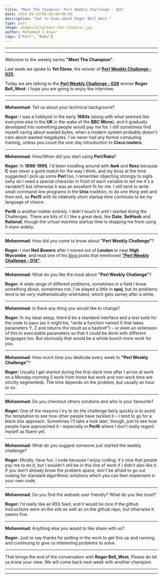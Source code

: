 ```yaml
---
title: "Meet The Champion: Perl Weekly Challenge - 026"
date: 2019-09-23T00:00:00+00:00
description: "Get to know about Roger Bell_West."
type: post
image: images/blog/meet-the-champion.jpg
author: Mohammad S Anwar
tags: ["Perl", "Raku"]
---
```

***
***

Welcome to the weekly series **"Meet The Champion"**.

Last week we spoke to **Yet Ebreo**, the winner of **[Perl Weekly Challenge - 025](/blog/meet-the-champion-025)**.

Today we are talking to the **[Perl Weekly Challenge - 026](/blog/perl-weekly-challenge-026)** winner **Roger Bell_West**. I hope you are going to enjoy the interview.

***
***

**Mohammad:** Tell us about your technical background?

**Roger:** I was a hobbyist in the early **1980s** (along with what seemed like everyone else in the **UK** in the wake of the **BBC Micro**), and it gradually developed into something people would pay me for. I still sometimes find myself caring about wasted bytes, when a modern system probably doesn't care about wasted megabytes. I've never had any formal computing training, unless you count the one-day introduction to **Cisco routers**.

***

**Mohammad:** How/When did you start using **Perl**/**Raku**?

**Roger:** In **1998-1999**, I'd been noodling around with **Awk** and **Rexx** because **C** was never a good match for the way I think, and my boss at the time suggested I pick up some **Perl** too. I remember objecting strongly to sigils (why do I need a special character in front of each variable to tell me it's a variable?) but otherwise it was an excellent fit for me. I still tend to write small command-line programs in the **Unix** tradition, to do one thing well and then exit, so **Perl5** with its relatively short startup time continues to be my language of choice.

**Perl6** is another matter entirely. I didn't touch it until I started doing the Challenges. There are bits of it I like a great deal, like **Date**, **SetHash** and **Rational**, though the virtual machine startup time is stopping me from using it more widely.

***

**Mohammad:** How did you come to know about **"Perl Weekly Challenge"**?

**Roger:** I met **Neil Bowers** after I moved out of **London** to near **High Wycombe**, and read one of his [blog](http://neilb.org/2019/06/24/additional-challenge-14.html) posts that mentioned **["Perl Weekly Challenge - 014"](https://perlweeklychallenge.org/blog/perl-weekly-challenge-014/)**.

***

**Mohammad:** What do you like the most about **"Perl Weekly Challenge"**?

**Roger:** A wide range of different problems, sometimes in a field I know something about, sometimes not. I've played a little in **spoj**, but its problems tend to be very mathematically-orientated, which gets samey after a while.

***

**Mohammad:** Is there any thing you would like to change?

**Roger:** In my ideal setup, there'd be a standard interface and a test suite for the code to pass (as it might be, "write a function named X that takes parameters Y, Z and returns the result as a hashref") – or even an extension of this to executable parameters so that it could be done with different languages too. But obviously that would be a whole bunch more work for you.

***

**Mohammad:** How much time you dedicate every week to **"Perl Weekly Challenge"**?

**Roger:** Usually I get started during the first slack time after I arrive at work on a Monday morning (I work from home but work and non-work time are strictly segmented). The time depends on the problem, but usually an hour or so.

***

**Mohammad:** Do you checkout others solutions and who is your favourite?

**Roger:** One of the reasons I try to do the challenge fairly quickly is to avoid the temptation to see how other people have tackled it – I tend to go for a black box approach. Sometimes I'll take a look later, though, just to see how people have approached it – especially in **Perl6** where I don't really regard myself as fluent yet.

***

**Mohammad:** What do you suggest someone just started the weekly challenge?

**Roger:** Mostly, have fun. I code because I enjoy coding; it's nice that people pay me to do it, but I wouldn't still be in this line of work if I didn't also like it. If you don't already know the problem space, don't be afraid to go out looking for standard algorithmic solutions which you can then implement in your own code.

***

**Mohammad:** Do you find the website user friendly? What do you like most?

**Roger:** I'd really like an RSS feed, and it would be nice if the github instructions were on the site as well as on the github repo, but otherwise it seems fine.

***

**Mohammad:** Anything else you would to like share with us?

**Roger:** Just to say thanks for putting in the work to get this up and running, and continuing to give us interesting problems to solve.

***

That brings the end of the conversation with **Roger Bell_West**. Please do let us know your view. We will come back next week with another champion.

***
***
